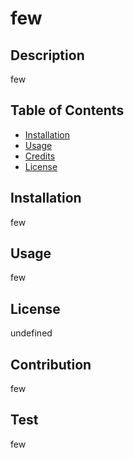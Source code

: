 # few

## Description
few

## Table of Contents
* [Installation](#installation)
* [Usage](#usage)
* [Credits](#credits)
* [License](#license)

## Installation
few

## Usage
few

## License
undefined

## Contribution
few

## Test
few

